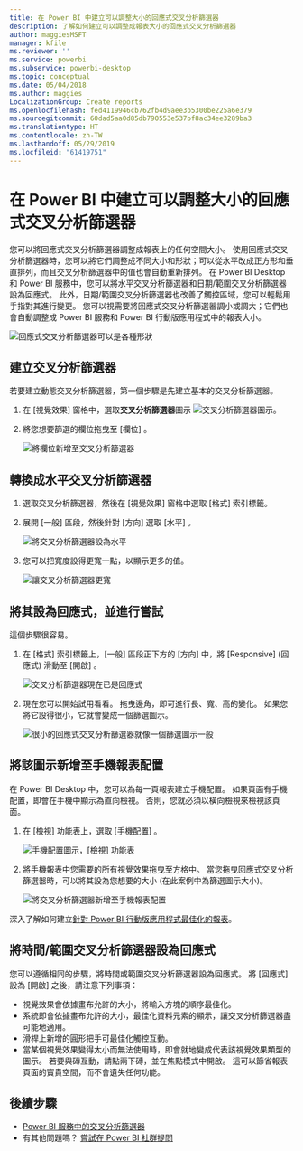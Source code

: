 ```yaml
---
title: 在 Power BI 中建立可以調整大小的回應式交叉分析篩選器
description: 了解如何建立可以調整成報表大小的回應式交叉分析篩選器
author: maggiesMSFT
manager: kfile
ms.reviewer: ''
ms.service: powerbi
ms.subservice: powerbi-desktop
ms.topic: conceptual
ms.date: 05/04/2018
ms.author: maggies
LocalizationGroup: Create reports
ms.openlocfilehash: fed4119946cb762fb4d9aee3b5300be225a6e379
ms.sourcegitcommit: 60dad5aa0d85db790553e537bf8ac34ee3289ba3
ms.translationtype: HT
ms.contentlocale: zh-TW
ms.lasthandoff: 05/29/2019
ms.locfileid: "61419751"
---
```

# <a name="create-a-responsive-slicer-you-can-resize-in-power-bi"></a>在 Power BI 中建立可以調整大小的回應式交叉分析篩選器

您可以將回應式交叉分析篩選器調整成報表上的任何空間大小。 使用回應式交叉分析篩選器時，您可以將它們調整成不同大小和形狀；可以從水平改成正方形和垂直排列，而且交叉分析篩選器中的值也會自動重新排列。 在 Power BI Desktop 和 Power BI 服務中，您可以將水平交叉分析篩選器和日期/範圍交叉分析篩選器設為回應式。 此外，日期/範圍交叉分析篩選器也改善了觸控區域，您可以輕鬆用手指對其進行變更。 您可以視需要將回應式交叉分析篩選器調小或調大；它們也會自動調整成 Power BI 服務和 Power BI 行動版應用程式中的報表大小。 

![回應式交叉分析篩選器可以是各種形狀](media/power-bi-slicer-filter-responsive/power-bi-slicer-filter-responsive-0-slicer.gif)

## <a name="create-a-slicer"></a>建立交叉分析篩選器

若要建立動態交叉分析篩選器，第一個步驟是先建立基本的交叉分析篩選器。 

1. 在 [視覺效果]  窗格中，選取**交叉分析篩選器**圖示 ![交叉分析篩選器圖示](media/power-bi-slicer-filter-responsive/power-bi-slicer-filter-responsive-0-slicer-icon.png)。
2. 將您想要篩選的欄位拖曳至 [欄位]  。

    ![將欄位新增至交叉分析篩選器](media/power-bi-slicer-filter-responsive/power-bi-slicer-filter-responsive-1-create.png)

## <a name="convert-to-a-horizontal-slicer"></a>轉換成水平交叉分析篩選器

1. 選取交叉分析篩選器，然後在 [視覺效果]  窗格中選取 [格式]  索引標籤。
2. 展開 [一般]  區段，然後針對 [方向]  選取 [水平]  。

    ![將交叉分析篩選器設為水平](media/power-bi-slicer-filter-responsive/power-bi-slicer-filter-responsive-2-horizontal.png) 

1.  您可以把寬度設得更寬一點，以顯示更多的值。

     ![讓交叉分析篩選器更寬](media/power-bi-slicer-filter-responsive/power-bi-slicer-filter-responsive-3-wider.png)

## <a name="make-it-responsive-and-experiment-with-it"></a>將其設為回應式，並進行嘗試

這個步驟很容易。 

1. 在 [格式]  索引標籤上，[一般]  區段正下方的 [方向]  中，將 [Responsive] (回應式)  滑動至 [開啟]  。  

    ![交叉分析篩選器現在已是回應式](media/power-bi-slicer-filter-responsive/power-bi-slicer-filter-responsive-4-responsive-on.png)

1. 現在您可以開始試用看看。 拖曳邊角，即可進行長、寬、高的變化。 如果您將它設得很小，它就會變成一個篩選圖示。

    ![很小的回應式交叉分析篩選器就像一個篩選圖示一般](media/power-bi-slicer-filter-responsive/power-bi-slicer-filter-responsive-5-mini-icon.png)

## <a name="add-it-to-a-phone-report-layout"></a>將該圖示新增至手機報表配置

在 Power BI Desktop 中，您可以為每一頁報表建立手機配置。 如果頁面有手機配置，即會在手機中顯示為直向檢視。 否則，您就必須以橫向檢視來檢視該頁面。 

1. 在 [檢視]  功能表上，選取 [手機配置]  。

     ![手機配置圖示，[檢視] 功能表](media/power-bi-slicer-filter-responsive/power-bi-slicer-filter-responsive-6-phone-layout-button.png)
    
1. 將手機報表中您需要的所有視覺效果拖曳至方格中。 當您拖曳回應式交叉分析篩選器時，可以將其設為您想要的大小 (在此案例中為篩選圖示大小)。

    ![將交叉分析篩選器新增至手機報表配置](media/power-bi-slicer-filter-responsive/power-bi-slicer-filter-responsive-7-phone-slicer-icon.png)

深入了解如何建立[針對 Power BI 行動版應用程式最佳化的報表](desktop-create-phone-report.md)。

## <a name="make-a-time-or-range-slicer-responsive"></a>將時間/範圍交叉分析篩選器設為回應式

您可以遵循相同的步驟，將時間或範圍交叉分析篩選器設為回應式。 將 [回應式]  設為 [開啟]  之後，請注意下列事項：

- 視覺效果會依據畫布允許的大小，將輸入方塊的順序最佳化。 
- 系統即會依據畫布允許的大小，最佳化資料元素的顯示，讓交叉分析篩選器盡可能地適用。 
- 滑桿上新增的圓形把手可最佳化觸控互動。 
- 當某個視覺效果變得太小而無法使用時，即會就地變成代表該視覺效果類型的圖示。 若要與磚互動，請點兩下磚，並在焦點模式中開啟。 這可以節省報表頁面的寶貴空間，而不會遺失任何功能。

## <a name="next-steps"></a>後續步驟

- [Power BI 服務中的交叉分析篩選器](visuals/power-bi-visualization-slicers.md)
- 有其他問題嗎？ [嘗試在 Power BI 社群提問](http://community.powerbi.com/)